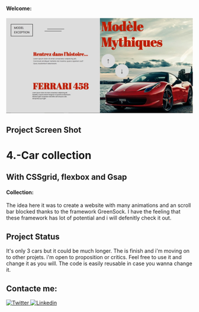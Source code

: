 #### Welcome: 
![SecondPage](Fotos-website/Ferrari-458.jpg)

## Project Screen Shot
# 4.-Car collection 
##  With CSSgrid, flexbox and Gsap

#### Collection:
The idea here it was to create a website with many animations and an scroll bar blocked thanks to the framework GreenSock. I have the feeling that these framework has lot of potential and i will defenitly check it out.  


## Project Status
It's only 3 cars but it could be much longer. 
The is finish and i'm moving on to other projets. i'm open to proposition or critics. Feel free to use it and change it as you will. The code is easily reusable in case you wanna change it. 



  


## Contacte me: 

<a href="https://twitter.com/AlenRuny" target="_blank">
  <img
    alt="Twitter"
    src="https://img.shields.io/badge/Twitter-1DA1F2?logo=twitter&logoColor=white&style=for-the-badge"
  />
</a>

<a href="https://www.linkedin.com/in/federico-webe-620935222/" target="_blank">
  <img
    alt="Linkedin"
    src="https://img.shields.io/badge/linkedin-0077B5?logo=linkedin&logoColor=white&style=for-the-badge" target="_blank"
  />
</a>





